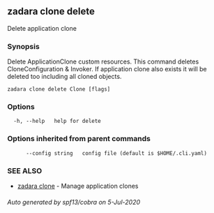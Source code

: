 ## zadara clone delete

Delete application clone

### Synopsis

Delete ApplicationClone custom resources.
This command deletes CloneConfiguration & Invoker.
If application clone also exists it will be deleted too including all cloned objects.

```
zadara clone delete Clone [flags]
```

### Options

```
  -h, --help   help for delete
```

### Options inherited from parent commands

```
      --config string   config file (default is $HOME/.cli.yaml)
```

### SEE ALSO

* [zadara clone](zadara_clone.md)	 - Manage application clones

###### Auto generated by spf13/cobra on 5-Jul-2020
